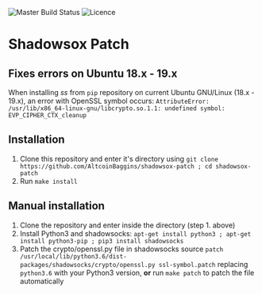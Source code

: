![Master Build Status](https://img.shields.io/travis/velescore/shadowsox-patch/master?style=for-the-badge) ![Licence](https://img.shields.io/github/license/velescore/shadowsox-patch?color=blue&style=for-the-badge)

# Shadowsox Patch
## Fixes errors on Ubuntu 18.x - 19.x
When installing *ss* from `pip` repository on current Ubuntu GNU/Linux (18.x - 19.x), an error with OpenSSL symbol occurs:
```AttributeError: /usr/lib/x86_64-linux-gnu/libcrypto.so.1.1: undefined symbol: EVP_CIPHER_CTX_cleanup```

## Installation
1) Clone this repository and enter it's directory using 
`git clone https://github.com/AltcoinBaggins/shadowsox-patch ; cd shadowsox-patch`
2) Run `make install`

## Manual installation
1) Clone the repository and enter inside the directory (step 1. above)
2) Install Python3 and shadowsocks: `apt-get install python3 ; apt-get install python3-pip ; pip3 install shadowsocks`
3) Patch the crypto/openssl.py file in shadowsocks source 
`patch /usr/local/lib/python3.6/dist-packages/shadowsocks/crypto/openssl.py ssl-symbol.patch` 
replacing `python3.6` with your Python3 version, **or** run `make patch` to patch the file automatically
